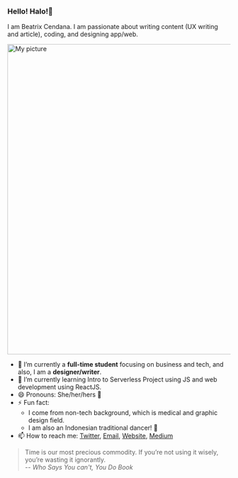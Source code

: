 ### Hello! Halo!👋

I am Beatrix Cendana. I am passionate about writing content (UX writing and article), coding, and designing app/web. 

<img src = "https://drive.google.com/uc?export=view&id=18XCbQsoQaXV9pNTYGky88VEZ-xpVIiZz" alt = "My picture" width = 700/>


- 🔭 I’m currently a **full-time student** focusing on business and tech, and also, I am a **designer/writer**.   
- 🌱 I’m currently learning Intro to Serverless Project using JS and web development using ReactJS.
- 😄 Pronouns: She/her/hers 👸
- ⚡ Fun fact: 
   - I come from non-tech background, which is medical and graphic design field. 
   - I am also an Indonesian traditional dancer! 💃
- 📫 How to reach me: [Twitter](https://twitter.com/Beatrixcdn),  [Email](mailto:beatrix.intan@gmail.com), [Website](http://beatrixcendana.com/), [Medium](https://medium.com/@beatrixcendana)

> Time is our most precious commodity. If you’re not using it wisely, you’re wasting it ignorantly. <br/>
> -- *Who Says You can't, You Do Book*

